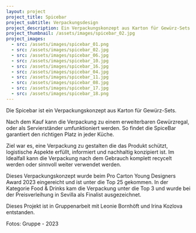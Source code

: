 ```yaml
---
layout: project
project_title: Spicebar
project_subtitle: Verpackungsdesign
project_description: Ein Verpackungskonzept aus Karton für Gewürz-Sets. Nach dem Kauf kann die Verpackung zu einem erweiterbaren Gewürzregal, oder als Servierständer umfunktioniert werden.
project_thumbnail: /assets/images/spicebar_02.jpg
project_images:
  - src: /assets/images/spicebar_01.png
  - src: /assets/images/spicebar_02.jpg
  - src: /assets/images/spicebar_06.jpg
  - src: /assets/images/spicebar_10.jpg
  - src: /assets/images/spicebar_16.jpg
  - src: /assets/images/spicebar_04.jpg
  - src: /assets/images/spicebar_11.jpg
  - src: /assets/images/spicebar_08.jpg
  - src: /assets/images/spicebar_17.jpg
  - src: /assets/images/spicebar_18.png
---
```

Die Spicebar ist ein Verpackungskonzept aus Karton für Gewürz-Sets. 

Nach dem Kauf kann die Verpackung zu einem erweiterbaren Gewürzregal, oder als Servierständer umfunktioniert werden. So findet die SpiceBar garantiert den richtigen Platz in jeder Küche.

Ziel war es, eine Verpackung zu gestalten die das Produkt schützt, logistische Aspekte erfüllt, informiert und nachhaltig konzipiert ist. Im Idealfall kann die Verpackung nach dem Gebrauch komplett recycelt werden oder sinnvoll weiter verwendet werden.

Dieses Verpackungskonzept wurde beim Pro Carton Young Designers Award 2023 eingereicht und ist unter die Top 25 gekommen. In der Kategorie Food & Drinks kam die Verpackung unter die Top 3 und wurde bei der Preisverleihung in Sevilla als Finalist ausgezeichnet.

Dieses Projekt ist in Gruppenarbeit mit Leonie Bornhöft und Irina Kozlova entstanden. 

Fotos: Gruppe - 2023
